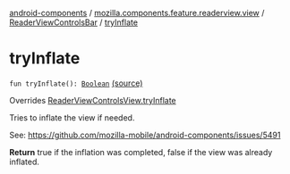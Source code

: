 [android-components](../../index.md) / [mozilla.components.feature.readerview.view](../index.md) / [ReaderViewControlsBar](index.md) / [tryInflate](./try-inflate.md)

# tryInflate

`fun tryInflate(): `[`Boolean`](https://kotlinlang.org/api/latest/jvm/stdlib/kotlin/-boolean/index.html) [(source)](https://github.com/mozilla-mobile/android-components/blob/master/components/feature/readerview/src/main/java/mozilla/components/feature/readerview/view/ReaderViewControlsBar.kt#L119)

Overrides [ReaderViewControlsView.tryInflate](../-reader-view-controls-view/try-inflate.md)

Tries to inflate the view if needed.

See: https://github.com/mozilla-mobile/android-components/issues/5491

**Return**
true if the inflation was completed, false if the view was already inflated.

